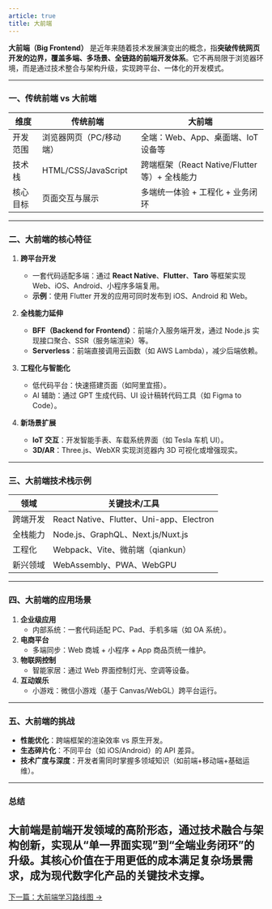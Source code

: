 ```yaml
---
article: true
title: 大前端
---
```


**大前端（Big Frontend）** 是近年来随着技术发展演变出的概念，指**突破传统网页开发的边界，覆盖多端、多场景、全链路的前端开发体系**。它不再局限于浏览器环境，而是通过技术整合与架构升级，实现跨平台、一体化的开发模式。

---

### **一、传统前端 vs 大前端**

| **维度** | **传统前端**            | **大前端**                                   |
| -------- | ----------------------- | -------------------------------------------- |
| 开发范围 | 浏览器网页（PC/移动端） | 全端：Web、App、桌面端、IoT设备等            |
| 技术栈   | HTML/CSS/JavaScript     | 跨端框架（React Native/Flutter等）+ 全栈能力 |
| 核心目标 | 页面交互与展示          | 多端统一体验 + 工程化 + 业务闭环             |

---

### **二、大前端的核心特征**

1. **跨平台开发**

   - 一套代码适配多端：通过 **React Native**、**Flutter**、**Taro** 等框架实现 Web、iOS、Android、小程序多端复用。
   - **示例**：使用 Flutter 开发的应用可同时发布到 iOS、Android 和 Web。

2. **全栈能力延伸**

   - **BFF（Backend for Frontend）**：前端介入服务端开发，通过 Node.js 实现接口聚合、SSR（服务端渲染）等。
   - **Serverless**：前端直接调用云函数（如 AWS Lambda），减少后端依赖。

3. **工程化与智能化**

   - 低代码平台：快速搭建页面（如阿里宜搭）。
   - AI 辅助：通过 GPT 生成代码、UI 设计稿转代码工具（如 Figma to Code）。

4. **新场景扩展**
   - **IoT 交互**：开发智能手表、车载系统界面（如 Tesla 车机 UI）。
   - **3D/AR**：Three.js、WebXR 实现浏览器内 3D 可视化或增强现实。

---

### **三、大前端技术栈示例**

| **领域** | **关键技术/工具**                        |
| -------- | ---------------------------------------- |
| 跨端开发 | React Native、Flutter、Uni-app、Electron |
| 全栈能力 | Node.js、GraphQL、Next.js/Nuxt.js        |
| 工程化   | Webpack、Vite、微前端（qiankun）         |
| 新兴领域 | WebAssembly、PWA、WebGPU                 |

---

### **四、大前端的应用场景**

1. **企业级应用**
   - 内部系统：一套代码适配 PC、Pad、手机多端（如 OA 系统）。
2. **电商平台**
   - 多端同步：Web 商城 + 小程序 + App 商品页统一维护。
3. **物联网控制**
   - 智能家居：通过 Web 界面控制灯光、空调等设备。
4. **互动娱乐**
   - 小游戏：微信小游戏（基于 Canvas/WebGL）跨平台运行。

---

### **五、大前端的挑战**

- **性能优化**：跨端框架的渲染效率 vs 原生开发。
- **生态碎片化**：不同平台（如 iOS/Android）的 API 差异。
- **技术广度与深度**：开发者需同时掌握多领域知识（如前端+移动端+基础运维）。

---

### **总结**

## 大前端是前端开发领域的**高阶形态**，通过技术融合与架构创新，实现从“单一界面实现”到“全端业务闭环”的升级。其核心价值在于**用更低的成本满足复杂场景需求**，成为现代数字化产品的关键技术支撑。

[下一篇：大前端学习路线图 →](./大前端学习路线图.md)

